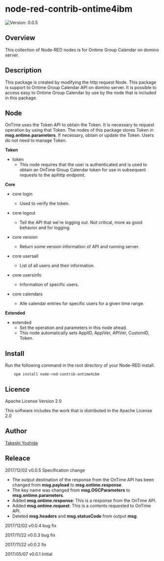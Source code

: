 # node-red-contrib-ontime4ibm

![Version: 0.0.5](https://img.shields.io/badge/Version-0.0.5-green.svg)


## Overview

This collection of Node-RED nodes is for Ontime Group Calendar on domino server.

## Description

This package is created by modifying the http request Node.
This package is support to Ontime Group Calendar API on domino server.
It is possible to access easy to Ontime Group Calendar by use by the node that is included in this package.


## Node

OnTime uses the Token API to obtain the Token.
It is necessary to request operation by using that Token.
The nodes of this package stores Token in **msg.ontime.parameters**.
If necessary, obtain or update the Token.
Users do not need to manage Token.


**Token**

* token
  - This node requires that the user is authenticated and is used to obtain an OnTime Group Calendar token for use in subsequent requests to the apihttp endpoint.


**Core**

* core login
  - Used to verify the token.

* core logout
  - Tell the API that we're logging out. Not critical, more as good behavior and for logging.

* core version
  - Return some version information of API and running server.

* core usersall
  - List of all users and their information.

* core usersinfo
  - Information of specific users.

* core calendars
  - Alle calendar entries for specific users for a given time range.


**Extended**

* extended
  - Set the operation and parameters in this node ahead.
  - This node automatically sets ApplID, ApplVer, APIVer, CustomID, Token.


## Install

Run the following command in the root directory of your Node-RED install.

        npm install node-red-contrib-ontime4ibm


## Licence

Apache License Version 2.0

This software includes the work that is distributed in the Apache License 2.0


## Author

[Takeshi Yoshida](https://github.com/chemp7)


## Releace

2017/12/02 v0.0.5 Specification change
- The output destination of the response from the OnTime API has been changed from **msg.payload** to **msg.ontime.response**.
- The key name was changed from **msg.OGCParameters** to **msg.ontime.parameters**.
- Added **msg.ontime.response**: This is a response from the OnTime API.
- Added **msg.ontime.request**: This is a contents requested to OnTime API.
- Deleted **msg.headers** and **msg.statusCode** from output **msg**.

2017/12/02 v0.0.4 bug fix

2017/11/22 v0.0.3 bug fix

2017/11/22 v0.0.2 fix

2017/05/07 v0.0.1 Initial
